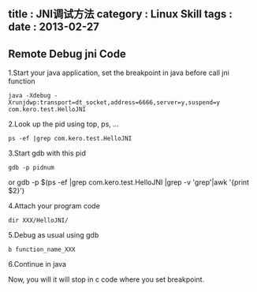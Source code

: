title    : JNI调试方法
category : Linux Skill
tags     : 
date     : 2013-02-27
---

Remote Debug jni Code
---------------
<!--more-->
1.Start your java application, set the breakpoint in java before call jni function
	
	java -Xdebug -Xrunjdwp:transport=dt_socket,address=6666,server=y,suspend=y com.kero.test.HelloJNI

2.Look up the pid using top, ps, ...
	
	ps -ef |grep com.kero.test.HelloJNI

3.Start gdb with this pid

	gdb -p pidnum
or
	gdb -p $(ps -ef |grep com.kero.test.HelloJNI |grep -v 'grep'|awk '{print $2}')

4.Attach your program code

	dir XXX/HelloJNI/

5.Debug as usual using gdb

	b function_name_XXX

6.Continue in java

Now, you will it will stop in c code where you set breakpoint.
